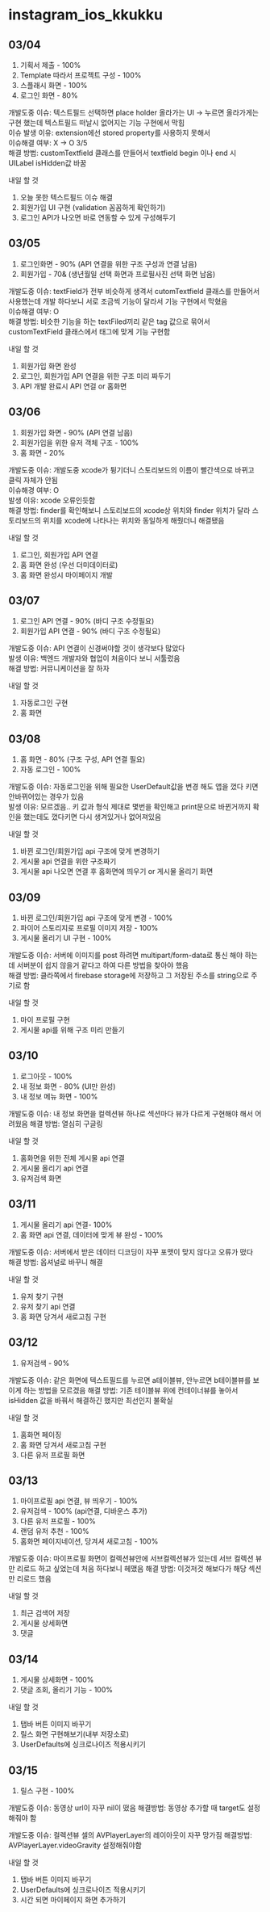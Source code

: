 # instagram_ios_kkukku

## 03/04

1. 기획서 제출 - 100%
2. Template 따라서 프로젝트 구성 - 100%
3. 스플래시 화면 - 100%
4. 로그인 화면 - 80%

개발도중 이슈: 텍스트필드 선택하면 place holder 올라가는 UI -> 누르면 올라가게는 구현 했는데 텍스트필드 떠날시   없어지는 기능 구현에서 막힘  
이슈 발생 이유: extension에선 stored property를 사용하지 못해서  
이슈해결 여부: X -> O 3/5  
해결 방법: customTextfield 클래스를 만들어서 textfield begin 이나 end 시 UILabel isHidden값 바꿈  



내일 할 것
1. 오늘 못한 텍스트필드 이슈 해결  
2. 회원가입 UI 구현 (validation 꼼꼼하게 확인하기)  
3. 로그인 API가 나오면 바로 연동할 수 있게 구성해두기  

## 03/05 

1. 로그인화면 - 90% (API 연결을 위한 구조 구성과 연결 남음)
2. 회원가입 - 70& (생년월일 선택 화면과 프로필사진 선택 화면 남음)

개발도중 이슈: textField가 전부 비슷하게 생격서 cutomTextfield 클래스를 만들어서 사용했는데 개발 하다보니 서로 조금씩 기능이 달라서 기능 구현에서 막혔음    
이슈해결 여부: O    
해결 방법: 비슷한 기능을 하는 textFiled끼리 같은 tag 값으로 묶어서 customTextField 클래스에서 태그에 맞게 기능 구현함    

내일 할 것
1. 회원가입 화면 완성
2. 로그인, 회원가입 API 연결을 위한 구조 미리 짜두기
3. API 개발 완료시 API 연걸 or 홈화면

## 03/06

1. 회원가입 화면 - 90% (API 연결 남음)
2. 회원가입을 위한 유저 객체 구조 - 100%
3. 홈 화면 - 20%

개발도중 이슈: 개발도중 xcode가 튕기더니 스토리보드의 이름이 빨간색으로 바뀌고 클릭 자체가 안됨  
이슈해경 여부: O  
발생 이유: xcode 오류인듯함  
해결 방법: finder를 확인해보니 스토리보드의 xcode상 위치와 finder 위치가 달라 스토리보드의 위치를 xcode에 나타나는 위치와 동일하게 해줬더니 해결됐음  

내일 할 것
1. 로그인, 회원가입 API 연결 
2. 홈 화면 완성 (우선 더미데이터로)
3. 홈 화면 완성시 마이페이지 개발

## 03/07

1. 로그인 API 연결 - 90% (바디 구조 수정필요)
2. 회원가입 API 연결 - 90% (바디 구조 수정필요)

개발도중 이슈: API 연결이 신경써야할 것이 생각보다 많았다  
발생 이유: 백엔드 개발자와 협업이 처음이다 보니 서툴렀음  
해결 방법: 커뮤니케이션을 잘 하자  

내일 할 것
1. 자동로그인 구현
2. 홈 화면

## 03/08

1. 홈 화면 - 80% (구조 구성, API 연결 필요)
2. 자동 로그인 - 100%

개발도중 이슈: 자동로그인을 위해 필요한 UserDefault값을 변경 해도 앱을 껐다 키면 안바뀌어있는 경우가 있음  
발생 이유: 모르겠음.. 키 값과 형식 제대로 몇번을 확인해고 print문으로 바뀐거까지 확인을 했는데도 껐다키면 다시 생겨있거나 없어져있음  

내일 할 것
1. 바뀐 로그인/회원가입 api 구조에 맞게 변경하기
2. 게시물 api 연결을 위한 구조짜기
3. 게시물 api 나오면 연결 후 홈화면에 띄우기 or 게시물 올리기 화면

## 03/09
1. 바뀐 로그인/회원가입 api 구조에 맞게 변경 - 100%
2. 파이어 스토리지로 프로필 이미지 저장 - 100%
3. 게시물 올리기 UI 구현 - 100%

개발도중 이슈: 서버에 이미지를 post 하려면 multipart/form-data로 통신 해야 하는데 서버분이 쉽지 않을거 같다고 하여 다른 방법을 찾아야 했음  
해결 방법: 클라쪽에서 firebase storage에 저장하고 그 저장된 주소를 string으로 주기로 함  

내일 할 것
1. 마이 프로필 구현
2. 게시물 api를 위해 구조 미리 만들기 

## 03/10
1. 로그아웃 - 100%
2. 내 정보 화면 - 80% (UI만 완성)
3. 내 정보 메뉴 화면 - 100%

개발도중 이슈: 내 정보 화면을 컬렉션뷰 하나로 섹션마다 뷰가 다르게 구현해야 해서 어려웠음
해결 방법: 열심히 구글링

내일 할 것
1. 홈화면을 위한 전체 게시물 api 연결
2. 게시물 올리기 api 연결
3. 유저검색 화면 

## 03/11
1. 게시물 올리기 api 연결- 100%
2. 홈 화면 api 연결, 데이터에 맞게 뷰 완성 - 100%

개발도중 이슈: 서버에서 받은 데이터 디코딩이 자꾸 포맷이 맞지 않다고 오류가 떴다  
해결 방법: 옵셔널로 바꾸니 해결  

내일 할 것
1. 유저 찾기 구현
2. 유저 찾기 api 연결
3. 홈 화면 당겨서 새로고침 구현

## 03/12
1. 유저검색 - 90%

개발도중 이슈: 같은 화면에 텍스트필드를 누르면 a테이블뷰, 안누르면 b테이블뷰를 보이게 하는 방법을 모르겠음
해결 방법: 기존 테이블뷰 위에 컨테이너뷰를 놓아서 isHidden 값을 바꿔서 해결하긴 했지만 최선인지 불확실   

내일 할 것
1. 홈화면 페이징
2. 홈 화면 당겨서 새로고침 구현
3. 다른 유저 프로필 화면 

## 03/13
1. 마이프로필 api 연결, 뷰 띄우기 - 100%
2. 유저검색 - 100% (api연결, 디바운스 추가)
3. 다른 유저 프로필 - 100%
4. 랜덤 유저 추천 - 100%
5. 홈화면 페이지네이션, 당겨셔 새로고침 - 100%

개발도중 이슈: 마이프로필 화면이 컬렉션뷰안에 서브컬렉션뷰가 있는데 서브 컬렉션 뷰만 리로드 하고 싶었는데 처음 하다보니 헤맸음
해결 방법: 이것저것 해보다가 해당 섹션만 리로드 했음

내일 할 것
1. 최근 검색어 저장
2. 게시물 상세화면
3. 댓글 

## 03/14
1. 게시물 상세화면 - 100%
2. 댓글 조회, 올리기 기능 - 100%

내일 할 것
1. 탭바 버튼 이미지 바꾸기
2. 릴스 화면 구현해보기(내부 저장소로)
3. UserDefaults에 싱크로나이즈 적용시키기

## 03/15
1. 릴스 구현 - 100%

개발도중 이슈: 동영상 url이 자꾸 nil이 떴음
해결방법: 동영상 추가할 때 target도 설정해줘야 함

개발도중 이슈: 컬렉션뷰 셀의 AVPlayerLayer의 레이아웃이 자꾸 망가짐
해결방법: AVPlayerLayer.videoGravity 설정해줘야함

내일 할 것
1. 탭바 버튼 이미지 바꾸기
2. UserDefaults에 싱크로나이즈 적용시키기
3. 시간 되면 마이페이지 화면 추가하기
